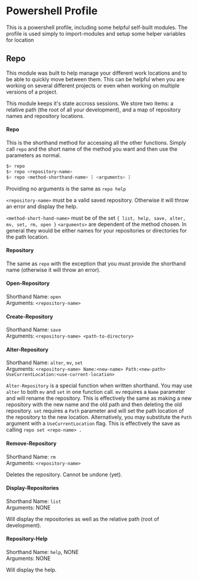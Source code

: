 Powershell Profile
==================

This is a powershell profile, including some helpful self-built modules.
The profile is used simply to import-modules and setup some helper variables for location


Repo
----

This module was built to help manage your different work locations and to be able to quickly move between them.
This can be helpful when you are working on several different projects or even when working on multiple versions of a project.

This module keeps it's state accross sessions. 
We store two items: a relative path (the root of all your development),
and a map of repository names and repository locations.

#### Repo
This is the shorthand method for accessing all the other functions. 
Simply call `repo` and the short name of the method you want and then use the parameters as normal.

```powershell
$> repo
$> repo <repository-name>
$> repo <method-shorthand-name> [ <arguments> ]
```

Providing no arguments is the same as `repo help`

`<repository-name>` must be a valid saved repository.
 Otherwise it will throw an error and display the help.

`<method-short-hand-name>` must be of the set `{ list, help, save, alter, mv, set, rm, open }`
`<arguments>` are dependent of the method chosen.
In general they would be either names for your repositories or directories for the path location.

#### Repository

The same as `repo` with the exception that you must provide the shorthand name (otherwise it will throw an error).


#### Open-Repository

Shorthand Name:	`open`  
Arguments:		`<repository-name>`

#### Create-Repository

Shorthand Name:	`save`  
Arguments:		`<repository-name> <path-to-directory>`


#### Alter-Repository

Shorthand Name: `alter`, `mv`, `set`  
Arguments:		`<repository-name> Name:<new-name> Path:<new-path> UseCurrentLocation:<use-current-location>`

`Alter-Repository` is a special function when written shorthand.
You may use `alter` to both `mv` and `set` in one function call.
`mv` requires a `Name` parameter and will rename the repository. 
This is effectively the same as making a new repository with the new name and the old path and then deleting the old repository.
`set` requires a `Path` parameter and will set the path location of the repository to the new location.
Alternatively, you may substitute the `Path` argument with a `UseCurrentLocation` flag.
This is effectively the save as calling `repo set <repo-name> .`


#### Remove-Repository

Shorthand Name:	`rm`  
Arguments:		`<repository-name>`

Deletes the repository. Cannot be undone (yet).


#### Display-Repositories

Shorthand Name: `list`  
Arguments:		NONE

Will display the repositories as well as the relative path (root of development).


#### Repository-Help

Shorthand Name:	`help`, NONE  
Arguments:		NONE

Will display the help.